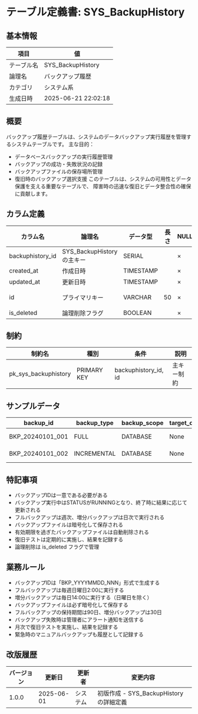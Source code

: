 # テーブル定義書: SYS_BackupHistory

## 基本情報

| 項目 | 値 |
|------|-----|
| テーブル名 | SYS_BackupHistory |
| 論理名 | バックアップ履歴 |
| カテゴリ | システム系 |
| 生成日時 | 2025-06-21 22:02:18 |

## 概要

バックアップ履歴テーブルは、システムのデータバックアップ実行履歴を管理するシステムテーブルです。
主な目的：
- データベースバックアップの実行履歴管理
- バックアップの成功・失敗状況の記録
- バックアップファイルの保存場所管理
- 復旧時のバックアップ選択支援
このテーブルは、システムの可用性とデータ保護を支える重要なテーブルで、
障害時の迅速な復旧とデータ整合性の確保に貢献します。


## カラム定義

| カラム名 | 論理名 | データ型 | 長さ | NULL | デフォルト | 説明 |
|----------|--------|----------|------|------|------------|------|
| backuphistory_id | SYS_BackupHistoryの主キー | SERIAL |  | × |  | SYS_BackupHistoryの主キー |
| created_at | 作成日時 | TIMESTAMP |  | × | CURRENT_TIMESTAMP | 作成日時 |
| updated_at | 更新日時 | TIMESTAMP |  | × | CURRENT_TIMESTAMP | 更新日時 |
| id | プライマリキー | VARCHAR | 50 | × |  | プライマリキー（UUID） |
| is_deleted | 論理削除フラグ | BOOLEAN |  | × | False | 論理削除フラグ |

## 制約

| 制約名 | 種別 | 条件 | 説明 |
|--------|------|------|------|
| pk_sys_backuphistory | PRIMARY KEY | backuphistory_id, id | 主キー制約 |

## サンプルデータ

| backup_id | backup_type | backup_scope | target_objects | backup_start_time | backup_end_time | backup_status | backup_file_path | backup_file_size | compression_type | encryption_enabled | checksum | retention_period_days | expiry_date | backup_trigger | executed_by | error_message | recovery_tested | recovery_test_date |
|------|------|------|------|------|------|------|------|------|------|------|------|------|------|------|------|------|------|------|
| BKP_20240101_001 | FULL | DATABASE | None | 2024-01-01 02:00:00 | 2024-01-01 02:45:00 | SUCCESS | /backup/full/skill_report_20240101_020000.sql.gz | 1073741824 | GZIP | True | a1b2c3d4e5f6789012345678901234567890abcd | 90 | 2024-04-01 | SCHEDULED | system_backup_job | None | True | 2024-01-15 |
| BKP_20240101_002 | INCREMENTAL | DATABASE | None | 2024-01-01 14:00:00 | 2024-01-01 14:05:00 | SUCCESS | /backup/incremental/skill_report_20240101_140000.sql.gz | 52428800 | GZIP | True | b2c3d4e5f6789012345678901234567890abcde1 | 30 | 2024-01-31 | SCHEDULED | system_backup_job | None | False | None |

## 特記事項

- バックアップIDは一意である必要がある
- バックアップ実行中はSTATUSがRUNNINGとなり、終了時に結果に応じて更新される
- フルバックアップは週次、増分バックアップは日次で実行される
- バックアップファイルは暗号化して保存される
- 有効期限を過ぎたバックアップファイルは自動削除される
- 復旧テストは定期的に実施し、結果を記録する
- 論理削除は is_deleted フラグで管理

## 業務ルール

- バックアップIDは「BKP_YYYYMMDD_NNN」形式で生成する
- フルバックアップは毎週日曜日2:00に実行する
- 増分バックアップは毎日14:00に実行する（日曜日を除く）
- バックアップファイルは必ず暗号化して保存する
- フルバックアップの保持期間は90日、増分バックアップは30日
- バックアップ失敗時は管理者にアラート通知を送信する
- 月次で復旧テストを実施し、結果を記録する
- 緊急時のマニュアルバックアップも履歴として記録する

## 改版履歴

| バージョン | 更新日 | 更新者 | 変更内容 |
|------------|--------|--------|----------|
| 1.0.0 | 2025-06-01 | システム | 初版作成 - SYS_BackupHistoryの詳細定義 |